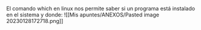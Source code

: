 El comando which en linux nos permite saber si un programa está instalado en el sistema y donde:
![[Mis apuntes/ANEXOS/Pasted image 20230128172718.png]]
